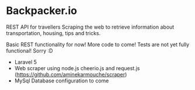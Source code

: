 # Backpacker.io

REST API for travellers Scraping the web to retrieve information about transportation, housing, tips and tricks.

Basic REST functionality for now! More code to come! Tests are not yet fully functional! Sorry :D


- Laravel 5
- Web scraper using node.js cheerio.js and request.js (https://github.com/aminekarmouche/scraper)
- MySql Database configuration to come
